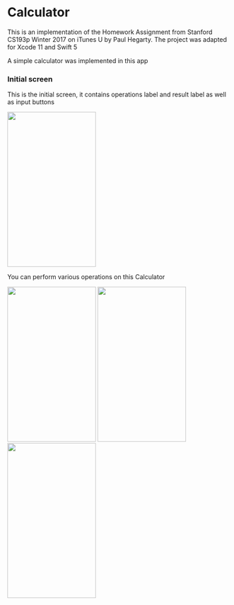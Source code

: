 # Calculator

This is an implementation of the Homework Assignment from Stanford CS193p Winter 2017 on iTunes U by Paul Hegarty. The project was adapted for Xcode 11 and Swift 5

A simple calculator was implemented in this app

### Initial screen

This is the initial screen, it contains operations label and result label as well as input buttons

<img src="/images/0.png" width="200" height="350">

You can perform various operations on this Calculator

<img src="/images/1.png" width="200" height="350">
<img src="/images/2.png" width="200" height="350">
<img src="/images/3.png" width="200" height="350">
